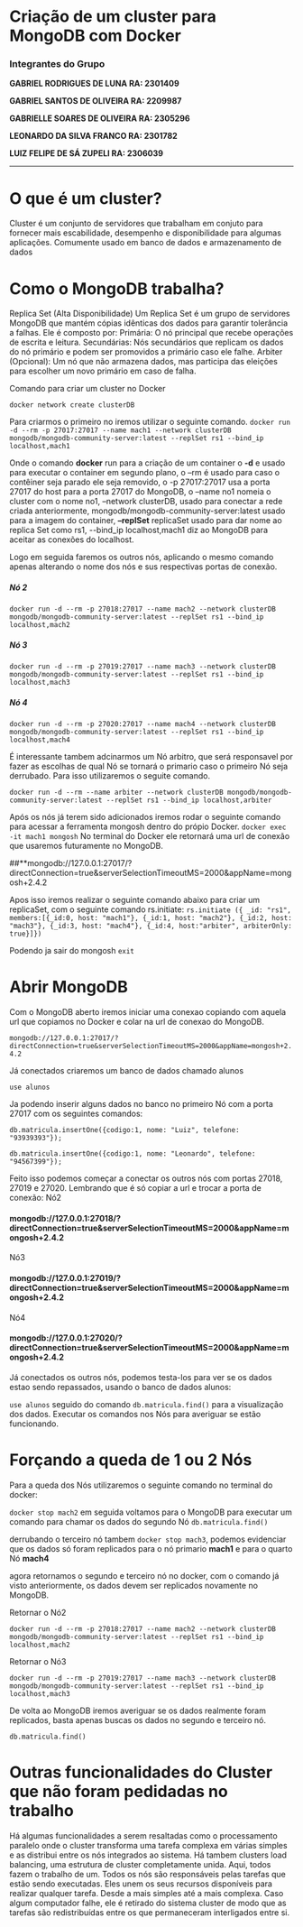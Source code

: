 # Criação de um cluster para MongoDB com Docker

### Integrantes do Grupo

**GABRIEL RODRIGUES DE LUNA RA: 2301409** 

**GABRIEL SANTOS DE OLIVEIRA RA: 2209987** 

**GABRIELLE SOARES DE OLIVEIRA RA: 2305296**

**LEONARDO DA SILVA FRANCO RA: 2301782**

**LUIZ FELIPE DE SÁ ZUPELI RA: 2306039**

----------------------------------------------------------------------------------------------

# **O que é um cluster?**
Cluster é um conjunto de servidores que trabalham em conjuto para fornecer mais escabilidade, 
desempenho e disponibilidade para algumas aplicações. Comumente usado em banco de dados e 
armazenamento de dados
# **Como o MongoDB trabalha?**
Replica Set (Alta Disponibilidade)
Um Replica Set é um grupo de servidores MongoDB que mantém cópias idênticas
dos dados para garantir tolerância a falhas. Ele é composto por:
Primária: O nó principal que recebe operações de escrita e leitura.
Secundárias: Nós secundários que replicam os dados do nó primário e
podem ser promovidos a primário caso ele falhe.
Arbiter (Opcional): Um nó que não armazena dados, mas participa das 
eleições para escolher um novo primário em caso de falha.


Comando para criar um cluster no Docker

`docker network create clusterDB`

Para criarmos o primeiro no iremos utilizar o seguinte comando.
`docker run -d --rm -p 27017:27017 --name mach1 --network clusterDB mongodb/mongodb-community-server:latest --replSet rs1 --bind_ip localhost,mach1`

Onde o comando **docker** run para a criação de um container o **-d** e usado para executar o container em segundo plano, o –rm é usado para caso o contêiner seja parado ele seja removido, o -p 27017:27017 usa a porta 27017 do host para a porta 27017 do MongoDB, o –name no1 nomeia o cluster com o nome no1, –network clusterDB, usado para conectar a rede criada anteriormente, mongodb/mongodb-community-server:latest usado para a imagem do container, **–replSet** replicaSet usado para dar nome ao replica Set como rs1, --bind_ip localhost,mach1 diz ao MongoDB para aceitar as conexões do localhost.

Logo em seguida faremos os outros nós, aplicando o mesmo comando apenas alterando o nome dos nós e sus respectivas portas de conexão.

##### **Nó 2**
`docker run -d --rm -p 27018:27017 --name mach2 --network clusterDB mongodb/mongodb-community-server:latest --replSet rs1 --bind_ip localhost,mach2`

##### Nó 3
`docker run -d --rm -p 27019:27017 --name mach3 --network clusterDB mongodb/mongodb-community-server:latest --replSet rs1 --bind_ip localhost,mach3`

##### Nó 4 
`docker run -d --rm -p 27020:27017 --name mach4 --network clusterDB mongodb/mongodb-community-server:latest --replSet rs1 --bind_ip localhost,mach4`

É interessante tambem adcinarmos um Nó arbitro, que será responsavel por fazer as escolhas de qual Nó se tornará o primario caso o primeiro Nó seja derrubado. Para isso utilizaremos o seguite comando.

`docker run -d --rm --name arbiter --network clusterDB mongodb/mongodb-community-server:latest --replSet rs1 --bind_ip localhost,arbiter`

Após os nós já terem sido adicionados iremos rodar o seguinte comando para acessar a ferramenta mongosh dentro do própio Docker.
`docker exec -it mach1 mongosh`
No terminal do Docker ele retornará uma url de conexão que usaremos futuramente no MongoDB.

##**mongodb://127.0.0.1:27017/?directConnection=true&serverSelectionTimeoutMS=2000&appName=mongosh+2.4.2

Apos isso iremos realizar o seguinte comando abaixo para criar um replicaSet, com o seguinte comando rs.initiate:
`rs.initiate ({ _id: "rs1", members:[{_id:0, host: "mach1"}, {_id:1, host: "mach2"}, {_id:2, host: "mach3"}, {_id:3, host: "mach4"}, {_id:4, host:"arbiter", arbiterOnly: true}]})`

Podendo ja sair do mongosh
`exit`

# **Abrir MongoDB**
Com o MongoDB aberto iremos iniciar uma conexao copiando com aquela url que copiamos no Docker e colar na url de conexao do MongoDB.

`mongodb://127.0.0.1:27017/?directConnection=true&serverSelectionTimeoutMS=2000&appName=mongosh+2.4.2`

Já conectados criaremos um banco de dados chamado alunos

`use alunos`

Ja podendo inserir alguns dados no banco no primeiro Nó com a porta 27017 com os seguintes comandos:

`db.matricula.insertOne({codigo:1, nome: "Luiz", telefone: "93939393"});`

`db.matricula.insertOne({codigo:1, nome: "Leonardo", telefone: "94567399"});`

Feito isso podemos começar a conectar os outros nós com portas 27018, 27019 e 27020. Lembrando que é só copiar a url e trocar a porta de conexão:
Nó2

#### mongodb://127.0.0.1:27018/?directConnection=true&serverSelectionTimeoutMS=2000&appName=mongosh+2.4.2

Nó3

#### mongodb://127.0.0.1:27019/?directConnection=true&serverSelectionTimeoutMS=2000&appName=mongosh+2.4.2

Nó4

#### mongodb://127.0.0.1:27020/?directConnection=true&serverSelectionTimeoutMS=2000&appName=mongosh+2.4.2

Já conectados os outros nós, podemos testa-los para ver se os dados estao sendo repassados, usando o banco de dados alunos:

`use alunos` seguido do comando `db.matricula.find()`  para a visualização dos dados. Executar os comandos nos Nós para averiguar se estão funcionando.


# Forçando a queda de 1 ou 2 Nós

Para a queda dos Nós utilizaremos o seguinte comando no terminal do docker:

`docker stop mach2` em seguida voltamos para o MongoDB para executar um comando para chamar os dados do segundo Nó `db.matricula.find()`

derrubando o terceiro nó tambem `docker stop mach3`, podemos evidenciar que os dados só foram replicados para o nó primario **mach1** e para o quarto Nó **mach4**

agora retornamos o segundo e terceiro nó no docker, com o comando já visto anteriormente, os dados devem ser replicados novamente no MongoDB.

Retornar o Nó2

`docker run -d --rm -p 27018:27017 --name mach2 --network clusterDB mongodb/mongodb-community-server:latest --replSet rs1 --bind_ip localhost,mach2`

Retornar o Nó3

`docker run -d --rm -p 27019:27017 --name mach3 --network clusterDB mongodb/mongodb-community-server:latest --replSet rs1 --bind_ip localhost,mach3`

De volta ao MongoDB iremos averiguar se os dados realmente foram replicados, basta apenas buscas os dados no segundo e terceiro nó.

`db.matricula.find()`

# Outras funcionalidades do Cluster que não foram pedidadas no trabalho

Há algumas funcionalidades a serem resaltadas como o processamento paralelo onde o cluster transforma uma tarefa complexa em várias simples e as distribui entre os nós integrados ao sistema.
Há tambem clusters load balancing, uma estrutura de cluster completamente unida. Aqui, todos fazem o trabalho de um. Todos os nós são responsáveis pelas tarefas que estão sendo executadas. Eles unem os seus recursos disponíveis para realizar qualquer tarefa. Desde a mais simples até a mais complexa. Caso algum computador falhe, ele é retirado do sistema cluster de modo que as tarefas são redistribuídas entre os que permaneceram interligados entre si.





